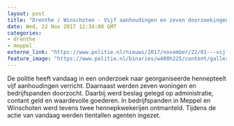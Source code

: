 ```yaml
---
layout: post
title: "Drenthe / Winschoten - Vijf aanhoudingen en zeven doorzoekingen vanwege georganiseerde hennepteelt"
date: Wed, 22 Nov 2017 12:34:00 GMT
categories: 
- drenthe 
- meppel 
externe_link: "https://www.politie.nl/nieuws/2017/november/22/01---vijf-aanhoudingen-en-zeven-doorzoekingen-vanwege-georganiseerde-hennepteelt.html"
feature_image: "https://www.politie.nl/binaries/w400h225/content/gallery/politie/stockfotos/drugs/illegale-kwekerij-in-woning-wordt-gecontroleerd.jpg"
---
```


De politie heeft vandaag in een onderzoek naar georganiseerde hennepteelt vijf aanhoudingen verricht. Daarnaast werden zeven woningen en bedrijfspanden doorzocht. Daarbij werd beslag gelegd op administratie, contant geld en waardevolle goederen. In bedrijfspanden in Meppel en Winschoten werd tevens twee hennepkwekerijen ontmanteld. Tijdens de actie van vandaag werden tientallen agenten ingezet.
